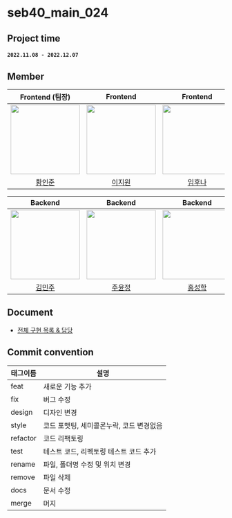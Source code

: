 # seb40_main_024

## Project time

#### `2022.11.08 - 2022.12.07`

## Member

|                                                      Frontend (팀장)                                                      |                                                    Frontend                                                    |                                                    Frontend                                                    |
|:-----------------------------------------------------------------------------------------------------------------------:|:--------------------------------------------------------------------------------------------------------------:|:--------------------------------------------------------------------------------------------------------------:|
| [<img src="https://avatars.githubusercontent.com/u/85159654?v=4" width="160px;" alt=""/>](https://github.com/junny1995) | [<img src="https://avatars.githubusercontent.com/u/107476522?v=4" width="160px" >](https://github.com/jioneee) | [<img src="https://avatars.githubusercontent.com/u/107407182?v=4" width="160px">](https://github.com/dlagnsk2) |
|                                           [황인준](https://github.com/junny1995)                                           |                                       [이지원](https://github.com/jioneee)                                        |                                       [임후나](https://github.com/dlagnsk2)                                       |


|                                                       Backend                                                        |                                                      Backend                                                       |                                                      Backend                                                       |
|:--------------------------------------------------------------------------------------------------------------------:|:------------------------------------------------------------------------------------------------------------------:|:------------------------------------------------------------------------------------------------------------------:|
| [<img src="https://avatars.githubusercontent.com/u/97623334?v=4" width="160px;" alt=""/>](https://github.com/JadeMK) | [<img src="https://avatars.githubusercontent.com/u/107476079?v=4" width="160px">](https://github.com/codinginfant) | [<img src="https://avatars.githubusercontent.com/u/101723087?v=4" width="160px" >](https://github.com/HongSungHak) |
|                                           [김민주](https://github.com/JadeMK)                                           |                                       [주윤정](https://github.com/codinginfant)                                       |                                       [홍성학](https://github.com/HongSungHak)                                        |


## Document

- [전체 구현 목록 & 담당](https://github.com/codestates-seb/seb40_main_024/issues/103)


## Commit convention

| 태그이름     | 설명                      |
|----------|-------------------------|
| feat     | 새로운 기능 추가               |
| fix      | 버그 수정                   |
| design   | 디자인 변경                  |
| style    | 코드 포맷팅, 세미콜론누락, 코드 변경없음 |
| refactor | 코드 리팩토링                 |
| test     | 테스트 코드, 리펙토링 테스트 코드 추가  |
| rename   | 파일, 폴더명 수정 및 위치 변경      |
| remove   | 파일 삭제                   |
| docs     | 문서 수정                   |
| merge    | 머지                 |